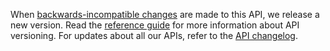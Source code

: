 When [backwards-incompatible changes](https://developer.service.hmrc.gov.uk/guides/income-tax-mtd-end-to-end-service-guide/documentation/how-to-integrate.html#breaking-changes) are made to this API, we release a new version. 
Read the [reference guide](/api-documentation/docs/reference-guide#versioning) for more information about API versioning. 
For updates about all our APIs, refer to the [API changelog](https://github.com/hmrc/income-tax-mtd-changelog).